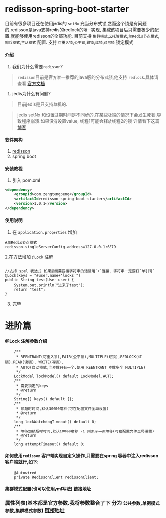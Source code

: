 # redisson-spring-boot-starter 
目前有很多项目还在使用jedis的 `setNx` 充当分布式锁,然而这个锁是有问题的,redisson是java支持redis的redlock的`唯一`实现,
集成该项目后只需要极少的配置.就能够使用redisson的全部功能. 目前支持
`集群模式`,`云托管模式`,`单Redis节点模式`,`哨兵模式`,`主从模式` 配置. 支持 `可重入锁`,`公平锁`,`联锁`,`红锁`,`读写锁` 锁定模式


#### 介绍
1. 我们为什么需要`redisson`?

>`redisson`目前是官方唯一推荐的java版的分布式锁,他支持 `redlock`.具体请查看 [官方文档](https://redis.io/topics/distlock)

1. jedis为什么有问题? 

> 目前jedis是只支持单机的.

> jedis setNx 和设置过期时间是不同步的,在某些极端的情况下会发生死锁.导致程序崩溃.如果没有设置value,
线程1可能会释放线程2的锁 详情看下这篇 [博客](https://blog.csdn.net/u014677702/article/details/83308972)


#### 软件架构
1. [redisson](https://github.com/redisson/redisson) 
2. spring boot

#### 安装教程

1. 引入 pom.xml

```xml
<dependency>
    <groupId>com.zengtengpeng</groupId>
    <artifactId>redisson-spring-boot-starter</artifactId>
    <version>1.0.1</version>
</dependency>
```

#### 使用说明

1. 在  `application.properties` 增加

```
#单Redis节点模式
redisson.singleServerConfig.address=127.0.0.1:6379
```

2.在方法增加 `@Lock` 注解

```

//支持 spel 表达式 如果后面需要接字符串的话请用`+`连接. 字符串一定要打`单引号`
@Lock(keys = "#user.name+'locks'")
public String test(User user) {
    System.out.println("进来了test");
    return "test";
}

```

3. 完毕

# 进阶篇

#### @Lock 注解参数介绍

```
    /**
     * REENTRANT(可重入锁),FAIR(公平锁),MULTIPLE(联锁),REDLOCK(红锁),READ(读锁), WRITE(写锁), 
     * AUTO(自动模式,当参数只有一个.使用 REENTRANT 参数多个 MULTIPLE)
     */
    LockModel lockModel() default LockModel.AUTO;
    /**
     * 需要锁定的keys
     * @return
     */
    String[] keys() default {};
    /**
     * 锁超时时间,默认30000毫秒(可在配置文件全局设置)
     * @return
     */
    long lockWatchdogTimeout() default 0;
    /**
     * 等待加锁超时时间,默认10000毫秒 -1 则表示一直等待(可在配置文件全局设置)
     * @return
     */
    long attemptTimeout() default 0;
```

#### 如何使用`redisson` 客户端实现自定义操作,只需要在spring 容器中注入redisson客户端就行,如下:

```
    @Autowired
    private RedissonClient redissonClient;
```

#### 集群模式配置(也可以使用yml写法) [链接地址](readme/mode.md)


### 属性列表(基本都是官方参数.我将参数整合了下.分为 `公共参数`,`单例模式参数`,`集群模式参数`) [链接地址](readme/attr.md)




